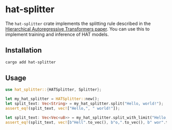 # hat-splitter

The `hat-splitter` crate implements the splitting rule described in the
[Hierarchical Autoregressive Transformers
paper](https://arxiv.org/abs/2501.10322v2). You can use this to implement
training and inference of HAT models.

## Installation

```bash
cargo add hat-splitter
```

## Usage

```rust
use hat_splitter::{HATSplitter, Splitter};

let my_hat_splitter = HATSplitter::new();
let split_text: Vec<String> = my_hat_splitter.split("Hello, world!");
assert_eq!(split_text, vec!["Hello,", " world!"]);

let split_text: Vec<Vec<u8>> = my_hat_splitter.split_with_limit("Hello, world!", 4);
assert_eq!(split_text, vec![b"Hell".to_vec(), b"o,".to_vec(), b" wor".to_vec(), b"ld!".to_vec()]);
```
